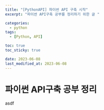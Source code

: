 ```yaml
---
title: "[PythonAPI] 파이썬 API 구축 시작"
excerpt: "파이썬 API구축 공부를 정리하기 위한 글 "

categories:
  - python
tags:
  - [Python, API]

toc: true
toc_sticky: true

date: 2023-06-08
last_modified_at: 2023-06-08
---
```


# 파이썬 API구축 공부 정리

asdf
